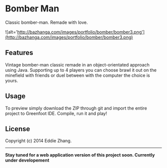 Bomber Man
===========

Classic bomber-man. Remade with love.

![alt='http://bazhanga.com/images/portfolio/bomber/bomber3.png'](http://bazhanga.com/images/portfolio/bomber/bomber3.png)

Features
------------

Vintage bomber-man classic remade in an object-orientated approach using Java. Supporting up to 4 players you can choose brawl it 
out on the minefield with friends or duel between with the computer the choice is yours. 

Usage
------------

To preview simply download the ZIP through git and import the entire project to Greenfoot IDE. Compile, run it and play! 

License
-------------
Copyright (c) 2014 Eddie Zhang.

_________________________
**Stay tuned for a web application version of this project soon. Currently under developement**
